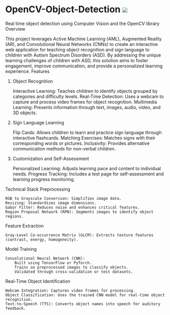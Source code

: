 # OpenCV-Object-Detection <img src="https://skillicons.dev/icons?i=python"/>
Real time object detection using Computer Vision and the OpenCV library
Overview

This project leverages Active Machine Learning (AML), Augmented Reality (AR), and Convolutional Neural Networks (CNNs) to create an interactive web application for teaching object recognition and sign language to children with Autism Spectrum Disorders (ASD). By addressing the unique learning challenges of children with ASD, this solution aims to foster engagement, improve communication, and provide a personalized learning experience.
Features
1. Object Recognition

    Interactive Learning: Teaches children to identify objects grouped by categories and difficulty levels.
    Real-Time Detection: Uses a webcam to capture and process video frames for object recognition.
    Multimedia Learning: Presents information through text, images, audio, video, and 3D objects.

2. Sign Language Learning

    Flip Cards: Allows children to learn and practice sign language through interactive flashcards.
    Matching Exercises: Matches signs with their corresponding words or pictures.
    Inclusivity: Provides alternative communication methods for non-verbal children.

3. Customization and Self-Assessment

    Personalized Learning: Adjusts learning pace and content to individual needs.
    Progress Tracking: Includes a test page for self-assessment and learning progress monitoring.

Technical Stack
Preprocessing

    RGB to Grayscale Conversion: Simplifies image data.
    Resizing: Standardizes image dimensions.
    Gabor Filter: Reduces noise and enhances critical features.
    Region Proposal Network (RPN): Segments images to identify object regions.

Feature Extraction

    Gray-Level Co-occurrence Matrix (GLCM): Extracts texture features (contrast, energy, homogeneity).

Model Training

    Convolutional Neural Network (CNN):
        Built using TensorFlow or PyTorch.
        Trains on preprocessed images to classify objects.
        Validated through cross-validation or test datasets.

Real-Time Object Identification

    Webcam Integration: Captures video frames for processing.
    Object Classification: Uses the trained CNN model for real-time object recognition.
    Text-to-Speech (TTS): Converts object names into speech for auditory feedback.
